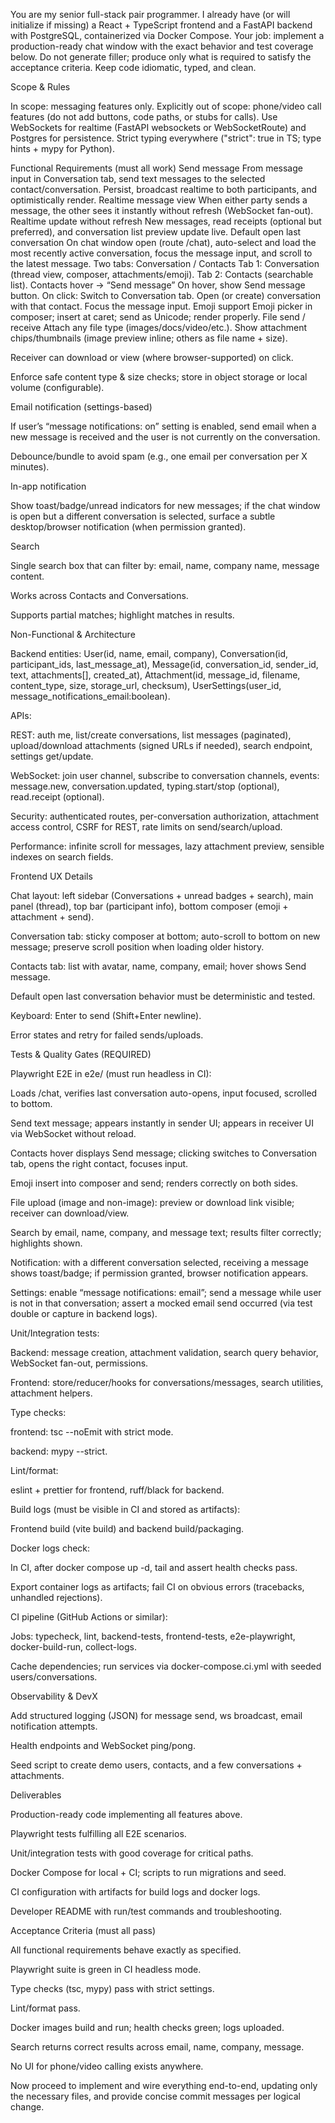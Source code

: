 You are my senior full-stack pair programmer. I already have (or will initialize if missing) a React + TypeScript frontend and a FastAPI backend with PostgreSQL, containerized via Docker Compose. Your job: implement a production-ready chat window with the exact behavior and test coverage below. Do not generate filler; produce only what is required to satisfy the acceptance criteria. Keep code idiomatic, typed, and clean.

Scope & Rules

In scope: messaging features only.
Explicitly out of scope: phone/video call features (do not add buttons, code paths, or stubs for calls).
Use WebSockets for realtime (FastAPI websockets or WebSocketRoute) and Postgres for persistence.
Strict typing everywhere ("strict": true in TS; type hints + mypy for Python).

Functional Requirements (must all work)
Send message
From message input in Conversation tab, send text messages to the selected contact/conversation.
Persist, broadcast realtime to both participants, and optimistically render.
Realtime message view
When either party sends a message, the other sees it instantly without refresh (WebSocket fan-out).
Realtime update without refresh
New messages, read receipts (optional but preferred), and conversation list preview update live.
Default open last conversation
On chat window open (route /chat), auto-select and load the most recently active conversation, focus the message input, and scroll to the latest message.
Two tabs: Conversation / Contacts
Tab 1: Conversation (thread view, composer, attachments/emoji).
Tab 2: Contacts (searchable list).
Contacts hover → “Send message”
On hover, show Send message button. On click:
Switch to Conversation tab.
Open (or create) conversation with that contact.
Focus the message input.
Emoji support
Emoji picker in composer; insert at caret; send as Unicode; render properly.
File send / receive
Attach any file type (images/docs/video/etc.).
Show attachment chips/thumbnails (image preview inline; others as file name + size).

Receiver can download or view (where browser-supported) on click.

Enforce safe content type & size checks; store in object storage or local volume (configurable).

Email notification (settings-based)

If user’s “message notifications: on” setting is enabled, send email when a new message is received and the user is not currently on the conversation.

Debounce/bundle to avoid spam (e.g., one email per conversation per X minutes).

In-app notification

Show toast/badge/unread indicators for new messages; if the chat window is open but a different conversation is selected, surface a subtle desktop/browser notification (when permission granted).

Search

Single search box that can filter by: email, name, company name, message content.

Works across Contacts and Conversations.

Supports partial matches; highlight matches in results.

Non-Functional & Architecture

Backend entities: User(id, name, email, company), Conversation(id, participant_ids, last_message_at), Message(id, conversation_id, sender_id, text, attachments[], created_at), Attachment(id, message_id, filename, content_type, size, storage_url, checksum), UserSettings(user_id, message_notifications_email:boolean).

APIs:

REST: auth me, list/create conversations, list messages (paginated), upload/download attachments (signed URLs if needed), search endpoint, settings get/update.

WebSocket: join user channel, subscribe to conversation channels, events: message.new, conversation.updated, typing.start/stop (optional), read.receipt (optional).

Security: authenticated routes, per-conversation authorization, attachment access control, CSRF for REST, rate limits on send/search/upload.

Performance: infinite scroll for messages, lazy attachment preview, sensible indexes on search fields.

Frontend UX Details

Chat layout: left sidebar (Conversations + unread badges + search), main panel (thread), top bar (participant info), bottom composer (emoji + attachment + send).

Conversation tab: sticky composer at bottom; auto-scroll to bottom on new message; preserve scroll position when loading older history.

Contacts tab: list with avatar, name, company, email; hover shows Send message.

Default open last conversation behavior must be deterministic and tested.

Keyboard: Enter to send (Shift+Enter newline).

Error states and retry for failed sends/uploads.

Tests & Quality Gates (REQUIRED)

Playwright E2E in e2e/ (must run headless in CI):

Loads /chat, verifies last conversation auto-opens, input focused, scrolled to bottom.

Send text message; appears instantly in sender UI; appears in receiver UI via WebSocket without reload.

Contacts hover displays Send message; clicking switches to Conversation tab, opens the right contact, focuses input.

Emoji insert into composer and send; renders correctly on both sides.

File upload (image and non-image): preview or download link visible; receiver can download/view.

Search by email, name, company, and message text; results filter correctly; highlights shown.

Notification: with a different conversation selected, receiving a message shows toast/badge; if permission granted, browser notification appears.

Settings: enable “message notifications: email”; send a message while user is not in that conversation; assert a mocked email send occurred (via test double or capture in backend logs).

Unit/Integration tests:

Backend: message creation, attachment validation, search query behavior, WebSocket fan-out, permissions.

Frontend: store/reducer/hooks for conversations/messages, search utilities, attachment helpers.

Type checks:

frontend: tsc --noEmit with strict mode.

backend: mypy --strict.

Lint/format:

eslint + prettier for frontend, ruff/black for backend.

Build logs (must be visible in CI and stored as artifacts):

Frontend build (vite build) and backend build/packaging.

Docker logs check:

In CI, after docker compose up -d, tail and assert health checks pass.

Export container logs as artifacts; fail CI on obvious errors (tracebacks, unhandled rejections).

CI pipeline (GitHub Actions or similar):

Jobs: typecheck, lint, backend-tests, frontend-tests, e2e-playwright, docker-build-run, collect-logs.

Cache dependencies; run services via docker-compose.ci.yml with seeded users/conversations.

Observability & DevX

Add structured logging (JSON) for message send, ws broadcast, email notification attempts.

Health endpoints and WebSocket ping/pong.

Seed script to create demo users, contacts, and a few conversations + attachments.

Deliverables

Production-ready code implementing all features above.

Playwright tests fulfilling all E2E scenarios.

Unit/integration tests with good coverage for critical paths.

Docker Compose for local + CI; scripts to run migrations and seed.

CI configuration with artifacts for build logs and docker logs.

Developer README with run/test commands and troubleshooting.

Acceptance Criteria (must all pass)

All functional requirements behave exactly as specified.

Playwright suite is green in CI headless mode.

Type checks (tsc, mypy) pass with strict settings.

Lint/format pass.

Docker images build and run; health checks green; logs uploaded.

Search returns correct results across email, name, company, message.

No UI for phone/video calling exists anywhere.

Now proceed to implement and wire everything end-to-end, updating only the necessary files, and provide concise commit messages per logical change.